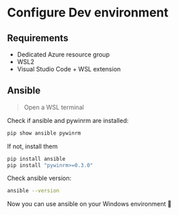 # Configure Dev environment

## Requirements

- Dedicated Azure resource group
- WSL2
- Visual Studio Code + WSL extension

## Ansible

> Open a WSL terminal

Check if ansible and pywinrm are installed:

```bash
pip show ansible pywinrm
```

If not, install them

```bash
pip install ansible
pip install "pywinrm>=0.3.0"
```

Check ansible version:

```bash
ansible --version
```

Now you can use ansible on your Windows environment :clap:
